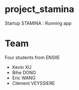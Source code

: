 # project_stamina
Startup STAMINA : Running app

# Team
Four students from ENSIIE

 + Kevin XU 
 + Bihe DONG
 + Eric WANG
 + Clément VEYSSIERE
